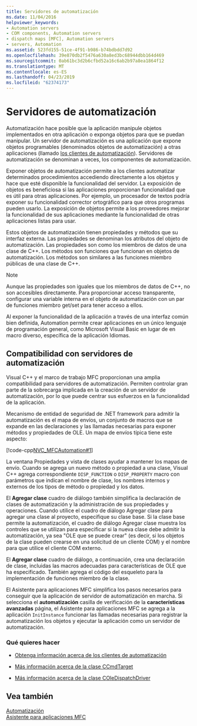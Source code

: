 ```yaml
---
title: Servidores de automatización
ms.date: 11/04/2016
helpviewer_keywords:
- Automation servers
- COM components, Automation servers
- dispatch maps [MFC], Automation servers
- servers, Automation
ms.assetid: 523fd155-51ce-4f91-b986-b74bdbdd7d92
ms.openlocfilehash: 39e870db2f5476a630a8ed3bc68944dbb164d469
ms.sourcegitcommit: 0ab61bc3d2b6cfbd52a16c6ab2b97a8ea1864f12
ms.translationtype: MT
ms.contentlocale: es-ES
ms.lasthandoff: 04/23/2019
ms.locfileid: "62374173"
---
```

# <a name="automation-servers"></a>Servidores de automatización

Automatización hace posible que la aplicación manipule objetos implementados en otra aplicación o exponga objetos para que se puedan manipular. Un servidor de automatización es una aplicación que expone objetos programables (denominados objetos de automatización) a otras aplicaciones (llamado [los clientes de automatización](../mfc/automation-clients.md)). Servidores de automatización se denominan a veces, los componentes de automatización.

Exponer objetos de automatización permite a los clientes automatizar determinados procedimientos accediendo directamente a los objetos y hace que esté disponible la funcionalidad del servidor. La exposición de objetos es beneficiosa si las aplicaciones proporcionan funcionalidad que es útil para otras aplicaciones. Por ejemplo, un procesador de textos podría exponer su funcionalidad corrector ortográfico para que otros programas pueden usarlo. La exposición de objetos permite a los proveedores mejorar la funcionalidad de sus aplicaciones mediante la funcionalidad de otras aplicaciones listas para usar.

Estos objetos de automatización tienen propiedades y métodos que su interfaz externa. Las propiedades se denominan los atributos del objeto de automatización. Las propiedades son como los miembros de datos de una clase de C++. Los métodos son funciones que funcionan en objetos de automatización. Los métodos son similares a las funciones miembro públicas de una clase de C++.

> [!NOTE]
>  Aunque las propiedades son iguales que los miembros de datos de C++, no son accesibles directamente. Para proporcionar acceso transparente, configurar una variable interna en el objeto de automatización con un par de funciones miembro get/set para tener acceso a ellos.

Al exponer la funcionalidad de la aplicación a través de una interfaz común bien definida, Automation permite crear aplicaciones en un único lenguaje de programación general, como Microsoft Visual Basic en lugar de en macro diverso, específica de la aplicación Idiomas.

##  <a name="_core_support_for_automation_servers"></a> Compatibilidad con servidores de automatización

Visual C++ y el marco de trabajo MFC proporcionan una amplia compatibilidad para servidores de automatización. Permiten controlar gran parte de la sobrecarga implicada en la creación de un servidor de automatización, por lo que puede centrar sus esfuerzos en la funcionalidad de la aplicación.

Mecanismo de entidad de seguridad de .NET framework para admitir la automatización es el mapa de envíos, un conjunto de macros que se expande en las declaraciones y las llamadas necesarias para exponer métodos y propiedades de OLE. Un mapa de envíos típica tiene este aspecto:

[!code-cpp[NVC_MFCAutomation#1](../mfc/codesnippet/cpp/automation-servers_1.cpp)]

La ventana Propiedades y vista de clases ayudar a mantener los mapas de envío. Cuando se agrega un nuevo método o propiedad a una clase, Visual C++ agrega correspondiente `DISP_FUNCTION` o `DISP_PROPERTY` macro con parámetros que indican el nombre de clase, los nombres internos y externos de los tipos de método o propiedad y los datos.

El **Agregar clase** cuadro de diálogo también simplifica la declaración de clases de automatización y la administración de sus propiedades y operaciones. Cuando utilice el cuadro de diálogo Agregar clase para agregar una clase al proyecto, especifique su clase base. Si la clase base permite la automatización, el cuadro de diálogo Agregar clase muestra los controles que se utilizan para especificar si la nueva clase debe admitir la automatización, ya sea "OLE que se puede crear" (es decir, si los objetos de la clase pueden crearse en una solicitud de un cliente COM) y el nombre para que utilice el cliente COM externo.

El **Agregar clase** cuadro de diálogo, a continuación, crea una declaración de clase, incluidas las macros adecuadas para características de OLE que ha especificado. También agrega el código del esqueleto para la implementación de funciones miembro de la clase.

El Asistente para aplicaciones MFC simplifica los pasos necesarios para conseguir que la aplicación de servidor de automatización en marcha. Si selecciona el **automatización** casilla de verificación de la **características avanzadas** página, el Asistente para aplicaciones MFC se agrega a la aplicación `InitInstance` funcionar las llamadas necesarias para registrar la automatización los objetos y ejecutar la aplicación como un servidor de automatización.

### <a name="what-do-you-want-to-do"></a>Qué quieres hacer

- [Obtenga información acerca de los clientes de automatización](../mfc/automation-clients.md)

- [Más información acerca de la clase CCmdTarget](../mfc/reference/ccmdtarget-class.md)

- [Más información acerca de la clase COleDispatchDriver](../mfc/reference/coledispatchdriver-class.md)

## <a name="see-also"></a>Vea también

[Automatización](../mfc/automation.md)<br/>
[Asistente para aplicaciones MFC](../mfc/reference/mfc-application-wizard.md)
